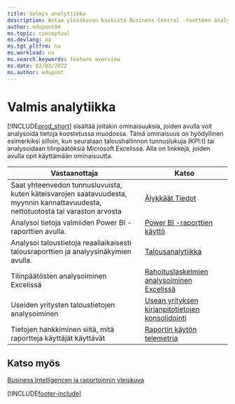 ```yaml
---
title: Valmis analytiikka
description: Antaa yleiskuvan kaikista Business Central -tuotteen analytiikkatehtäviä tukevista ominaisuuksista.
author: edupont04
ms.topic: conceptual
ms.devlang: na
ms.tgt_pltfrm: na
ms.workload: na
ms.search.keywords: feature overview
ms.date: 02/03/2022
ms.author: edupont
---
```

# <a name="built-in-analytics"></a><a name="built-in-analytics"></a>Valmis analytiikka

[!INCLUDE[prod_short](includes/prod_short.md)] sisältää joitakin ominaisuuksia, joiden avulla voit analysoida tietoja koostetussa muodossa. Tämä ominaisuus on hyödyllinen esimerkiksi silloin, kun seurataan taloushallinnon tunnuslukuja (KPI:t) tai analysoidaan tilinpäätöksiä Microsoft Excelissä. Alla on linkkejä, joiden avulla opit käyttämään ominaisuutta.

| Vastaanottaja | Katso |
| --- | --- |
|Saat yhteenvedon tunnusluvuista, kuten käteisvarojen saatavuudesta, myynnin kannattavuudesta, nettotuotosta tai varaston arvosta | [Älykkäät Tiedot ](about-intelligent-cloud.md) |
|Analysoi tietoja valmiiden Power BI -raporttien avulla. | [Power BI -raporttien käyttö](across-working-with-powerbi.md) |
|Analysoi taloustietoja reaaliaikaisesti talousraporttien ja analyysinäkymien avulla.| [Talousanalytiikka](bi.md) |
|Tilinpäätösten analysoiminen Excelissä | [Rahoituslaskelmien analysoiminen Excelissä](finance-analyze-excel.md) |
|Useiden yritysten taloustietojen analysoiminen | [Usean yrityksen kirjanpitotietojen konsolidointi](finance-consolidated-company-reporting.md) |
|Tietojen hankkiminen siitä, mitä raportteja käyttäjät käyttävät| [Raportin käytön telemetria](/dynamics365/business-central/dev-itpro/administration/telemetry-reports-trace)|

## <a name="see-also"></a><a name="see-also"></a>Katso myös

[Business Intelligencen ja raportoinnin yleiskuva](reports-use-reports.md)

[!INCLUDE[footer-include](includes/footer-banner.md)]
